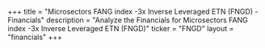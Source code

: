 +++
title = "Microsectors FANG index -3x Inverse Leveraged ETN (FNGD) - Financials"
description = "Analyze the Financials for Microsectors FANG index -3x Inverse Leveraged ETN (FNGD)"
ticker = "FNGD"
layout = "financials"
+++

